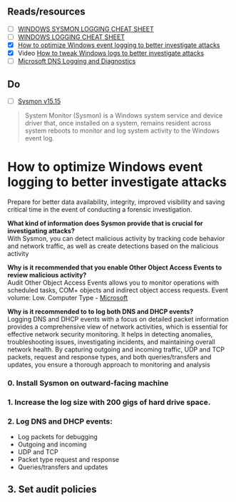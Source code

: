 ## Reads/resources
- [ ] [WINDOWS SYSMON LOGGING CHEAT SHEET ](https://static1.squarespace.com/static/552092d5e4b0661088167e5c/t/5eb3687f39d69d48c403a42a/1588816000014/Windows+Sysmon+Logging+Cheat+Sheet_Jan_2020.pdf)
- [ ] [WINDOWS LOGGING CHEAT SHEET](https://static1.squarespace.com/static/552092d5e4b0661088167e5c/t/5c586681f4e1fced3ce1308b/1549297281905/Windows+Logging+Cheat+Sheet_ver_Feb_2019.pdf)
- [x] [How to optimize Windows event logging to better investigate attacks](https://www.csoonline.com/article/569759/how-to-optimize-windows-event-logging-to-better-investigate-attacks.html)
- [x] Video [How to tweak Windows logs to better investigate attacks ](https://www.youtube.com/watch?v=i3HShJqLpE8)
- [ ] [Microsoft DNS Logging and Diagnostics](https://learn.microsoft.com/en-us/previous-versions/windows/it-pro/windows-server-2012-R2-and-2012/dn800669(v=ws.11))
## Do
- [ ] [Sysmon v15.15](https://learn.microsoft.com/en-us/sysinternals/downloads/sysmon)
> System Monitor (Sysmon) is a Windows system service and device driver that, once installed on a system, remains resident across system reboots to monitor and log system activity to the Windows event log.

# How to optimize Windows event logging to better investigate attacks

Prepare for better data availability, integrity, improved visibility and saving critical time in the event of conducting a forensic investigation.

__What kind of information does Sysmon provide that is crucial for investigating attacks?__ \
With Sysmon, you can detect malicious activity by tracking code behavior and network traffic, as well as create detections based on the malicious activity

__Why is it recommended that you enable Other Object Access Events to review malicious activity?__ \
Audit Other Object Access Events allows you to monitor operations with scheduled tasks, COM+ objects and indirect object access requests. Event volume: Low. Computer Type - [Microsoft](https://learn.microsoft.com/en-us/previous-versions/windows/it-pro/windows-10/security/threat-protection/auditing/audit-other-object-access-events)

__Why is it recommended to to log both DNS and DHCP events?__ \
Logging DNS and DHCP events with a focus on detailed packet information provides a comprehensive view of network activities, which is essential for effective network security monitoring. It helps in detecting anomalies, troubleshooting issues, investigating incidents, and maintaining overall network health. By capturing outgoing and incoming traffic, UDP and TCP packets, request and response types, and both queries/transfers and updates, you ensure a thorough approach to monitoring and analysis

### 0. Install Sysmon on outward-facing machine
### 1. Increase the log size with 200 gigs of hard drive space.
### 2. Log DNS and DHCP events:
- Log packets for debugging
- Outgoing and incoming
- UDP and TCP
- Packet type request and response
- Queries/transfers and updates
## 3. Set audit policies
